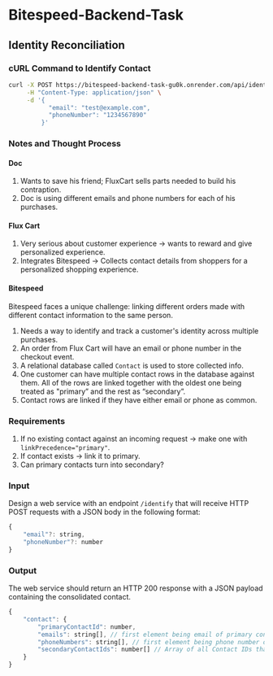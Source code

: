 # Bitespeed-Backend-Task
## Identity Reconciliation

### cURL Command to Identify Contact
```sh
curl -X POST https://bitespeed-backend-task-gu0k.onrender.com/api/identify \
     -H "Content-Type: application/json" \
     -d '{
           "email": "test@example.com",
           "phoneNumber": "1234567890"
         }'
```



### Notes and Thought Process
#### Doc
1. Wants to save his friend; FluxCart sells parts needed to build his contraption.
2. Doc is using different emails and phone numbers for each of his purchases.

#### Flux Cart
1. Very serious about customer experience -> wants to reward and give personalized experience.
2. Integrates Bitespeed -> Collects contact details from shoppers for a personalized shopping experience.

#### Bitespeed
Bitespeed faces a unique challenge: linking different orders made with different contact information to the same person.
1. Needs a way to identify and track a customer's identity across multiple purchases.
2. An order from Flux Cart will have an email or phone number in the checkout event.
3. A relational database called `Contact` is used to store collected info.
4. One customer can have multiple contact rows in the database against them. All of the rows are linked together with the oldest one being treated as "primary” and the rest as “secondary”.
5. Contact rows are linked if they have either email or phone as common.

### Requirements
1. If no existing contact against an incoming request -> make one with `linkPrecedence="primary"`.
2. If contact exists -> link it to primary.
3. Can primary contacts turn into secondary?

### Input
Design a web service with an endpoint `/identify` that will receive HTTP POST requests with a JSON body in the following format:

```javaScript
{
	"email"?: string,
	"phoneNumber"?: number
}
```

### Output
The web service should return an HTTP 200 response with a JSON payload containing the consolidated contact.

```javaScript
{
	"contact": {
		"primaryContactId": number,
		"emails": string[], // first element being email of primary contact 
		"phoneNumbers": string[], // first element being phone number of primary contact
		"secondaryContactIds": number[] // Array of all Contact IDs that are "secondary" to the primary contact
	}
}
```